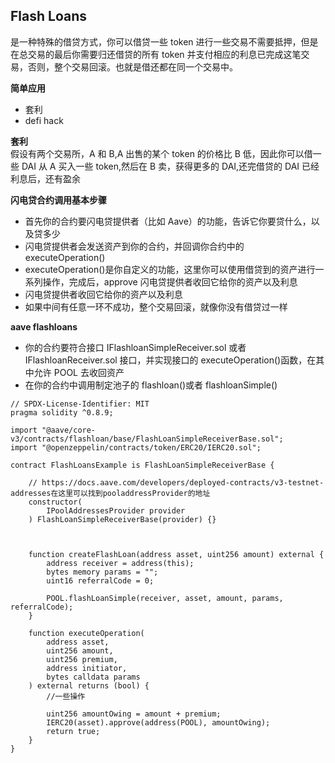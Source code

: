 ## Flash Loans

是一种特殊的借贷方式，你可以借贷一些 token 进行一些交易不需要抵押，但是在总交易的最后你需要归还借贷的所有 token 并支付相应的利息已完成这笔交易，否则，整个交易回滚。也就是借还都在同一个交易中。

**简单应用**

- 套利
- defi hack

**套利**  
假设有两个交易所，A 和 B,A 出售的某个 token 的价格比 B 低，因此你可以借一些 DAI 从 A 买入一些 token,然后在 B 卖，获得更多的 DAI,还完借贷的 DAI 已经利息后，还有盈余

**闪电贷合约调用基本步骤**

- 首先你的合约要闪电贷提供者（比如 Aave）的功能，告诉它你要贷什么，以及贷多少
- 闪电贷提供者会发送资产到你的合约，并回调你合约中的 executeOperation()
- executeOperation()是你自定义的功能，这里你可以使用借贷到的资产进行一系列操作，完成后，approve 闪电贷提供者收回它给你的资产以及利息
- 闪电贷提供者收回它给你的资产以及利息
- 如果中间有任意一环不成功，整个交易回滚，就像你没有借贷过一样

**aave flashloans**

- 你的合约要符合接口 IFlashloanSimpleReceiver.sol 或者 IFlashloanReceiver.sol 接口，并实现接口的 executeOperation()函数，在其中允许 POOL 去收回资产
- 在你的合约中调用制定池子的 flashloan()或者 flashloanSimple()

```solidity
// SPDX-License-Identifier: MIT
pragma solidity ^0.8.9;

import "@aave/core-v3/contracts/flashloan/base/FlashLoanSimpleReceiverBase.sol";
import "@openzeppelin/contracts/token/ERC20/IERC20.sol";

contract FlashLoansExample is FlashLoanSimpleReceiverBase {

    // https://docs.aave.com/developers/deployed-contracts/v3-testnet-addresses在这里可以找到pooladdressProvider的地址
    constructor(
        IPoolAddressesProvider provider
    ) FlashLoanSimpleReceiverBase(provider) {}



    function createFlashLoan(address asset, uint256 amount) external {
        address receiver = address(this);
        bytes memory params = "";
        uint16 referralCode = 0;

        POOL.flashLoanSimple(receiver, asset, amount, params, referralCode);
    }

    function executeOperation(
        address asset,
        uint256 amount,
        uint256 premium,
        address initiator,
        bytes calldata params
    ) external returns (bool) {
        //一些操作

        uint256 amountOwing = amount + premium;
        IERC20(asset).approve(address(POOL), amountOwing);
        return true;
    }
}

```
